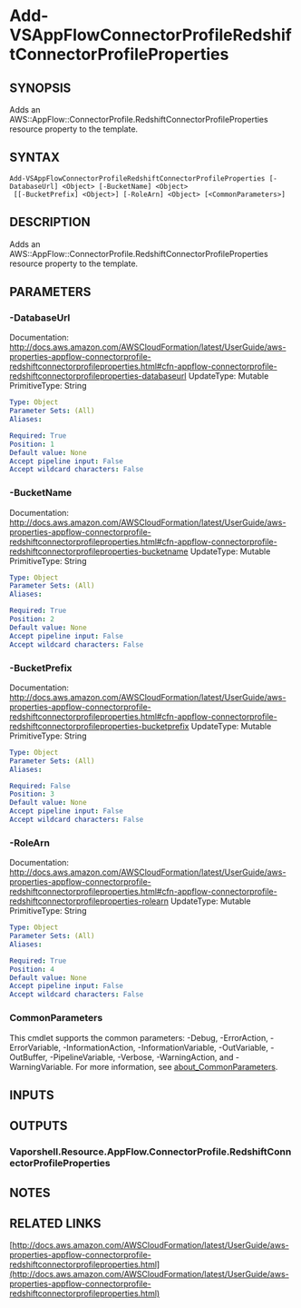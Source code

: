 # Add-VSAppFlowConnectorProfileRedshiftConnectorProfileProperties

## SYNOPSIS
Adds an AWS::AppFlow::ConnectorProfile.RedshiftConnectorProfileProperties resource property to the template.

## SYNTAX

```
Add-VSAppFlowConnectorProfileRedshiftConnectorProfileProperties [-DatabaseUrl] <Object> [-BucketName] <Object>
 [[-BucketPrefix] <Object>] [-RoleArn] <Object> [<CommonParameters>]
```

## DESCRIPTION
Adds an AWS::AppFlow::ConnectorProfile.RedshiftConnectorProfileProperties resource property to the template.

## PARAMETERS

### -DatabaseUrl
Documentation: http://docs.aws.amazon.com/AWSCloudFormation/latest/UserGuide/aws-properties-appflow-connectorprofile-redshiftconnectorprofileproperties.html#cfn-appflow-connectorprofile-redshiftconnectorprofileproperties-databaseurl
UpdateType: Mutable
PrimitiveType: String

```yaml
Type: Object
Parameter Sets: (All)
Aliases:

Required: True
Position: 1
Default value: None
Accept pipeline input: False
Accept wildcard characters: False
```

### -BucketName
Documentation: http://docs.aws.amazon.com/AWSCloudFormation/latest/UserGuide/aws-properties-appflow-connectorprofile-redshiftconnectorprofileproperties.html#cfn-appflow-connectorprofile-redshiftconnectorprofileproperties-bucketname
UpdateType: Mutable
PrimitiveType: String

```yaml
Type: Object
Parameter Sets: (All)
Aliases:

Required: True
Position: 2
Default value: None
Accept pipeline input: False
Accept wildcard characters: False
```

### -BucketPrefix
Documentation: http://docs.aws.amazon.com/AWSCloudFormation/latest/UserGuide/aws-properties-appflow-connectorprofile-redshiftconnectorprofileproperties.html#cfn-appflow-connectorprofile-redshiftconnectorprofileproperties-bucketprefix
UpdateType: Mutable
PrimitiveType: String

```yaml
Type: Object
Parameter Sets: (All)
Aliases:

Required: False
Position: 3
Default value: None
Accept pipeline input: False
Accept wildcard characters: False
```

### -RoleArn
Documentation: http://docs.aws.amazon.com/AWSCloudFormation/latest/UserGuide/aws-properties-appflow-connectorprofile-redshiftconnectorprofileproperties.html#cfn-appflow-connectorprofile-redshiftconnectorprofileproperties-rolearn
UpdateType: Mutable
PrimitiveType: String

```yaml
Type: Object
Parameter Sets: (All)
Aliases:

Required: True
Position: 4
Default value: None
Accept pipeline input: False
Accept wildcard characters: False
```

### CommonParameters
This cmdlet supports the common parameters: -Debug, -ErrorAction, -ErrorVariable, -InformationAction, -InformationVariable, -OutVariable, -OutBuffer, -PipelineVariable, -Verbose, -WarningAction, and -WarningVariable. For more information, see [about_CommonParameters](http://go.microsoft.com/fwlink/?LinkID=113216).

## INPUTS

## OUTPUTS

### Vaporshell.Resource.AppFlow.ConnectorProfile.RedshiftConnectorProfileProperties
## NOTES

## RELATED LINKS

[http://docs.aws.amazon.com/AWSCloudFormation/latest/UserGuide/aws-properties-appflow-connectorprofile-redshiftconnectorprofileproperties.html](http://docs.aws.amazon.com/AWSCloudFormation/latest/UserGuide/aws-properties-appflow-connectorprofile-redshiftconnectorprofileproperties.html)

